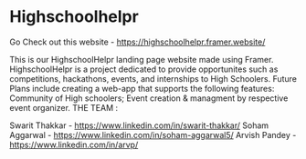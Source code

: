# Highschoolhelpr

Go Check out this website - https://highschoolhelpr.framer.website/

This is our HighschoolHelpr landing page website made using Framer.
HighschoolHelpr is a project dedicated to provide opportunites such as competitions, hackathons, events, and internships to High Schoolers.
Future Plans include creating a web-app that supports the following features: Community of High schoolers; Event creation & managment by respective event organizer.
THE TEAM :

Swarit Thakkar - https://www.linkedin.com/in/swarit-thakkar/
Soham Aggarwal - https://www.linkedin.com/in/soham-aggarwal5/
Arvish Pandey - https://www.linkedin.com/in/arvp/
